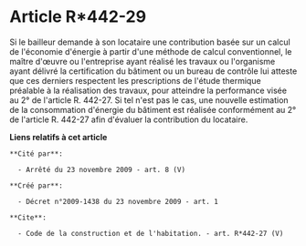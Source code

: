 # Article R*442-29

Si le bailleur demande à son locataire une contribution basée sur un calcul de l'économie d'énergie à partir d'une méthode de
calcul conventionnel, le maître d'œuvre ou l'entreprise ayant réalisé les travaux ou l'organisme ayant délivré la
certification du bâtiment ou un bureau de contrôle lui atteste que ces derniers respectent les prescriptions de l'étude
thermique préalable à la réalisation des travaux, pour atteindre la performance visée au 2° de l'article R. 442-27. Si tel
n'est pas le cas, une nouvelle estimation de la consommation d'énergie du bâtiment est réalisée conformément au 2° de
l'article R. 442-27 afin d'évaluer la contribution du locataire.

**Liens relatifs à cet article**

	**Cité par**:

	  - Arrêté du 23 novembre 2009 - art. 8 (V)

	**Créé par**:

	  - Décret n°2009-1438 du 23 novembre 2009 - art. 1

	**Cite**:

	  - Code de la construction et de l'habitation. - art. R*442-27 (V)
